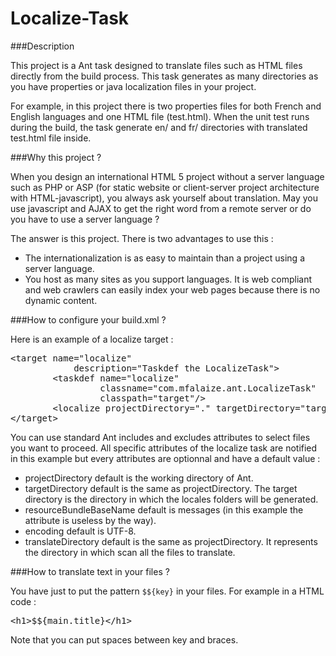 Localize-Task
=============

###Description

This project is a Ant task designed to translate files such as HTML files directly from the build process. This task generates as many directories as you have properties or java localization files in your project.

For example, in this project there is two properties files for both French and English languages and one HTML file (test.html). When the unit test runs during the build, the task generate en/ and fr/ directories with translated test.html file inside.

###Why this project ?

When you design an international HTML 5 project without a server language such as PHP or ASP (for static website or client-server project architecture with HTML-javascript), you always ask yourself about translation. May you use javascript and AJAX to get the right word from a remote server or do you have to use a server language ?

The answer is this project. There is two advantages to use this :
* The internationalization is as easy to maintain than a project using a server language.
* You host as many sites as you support languages. It is web compliant and web crawlers can easily index your web pages because there is no dynamic content.

###How to configure your build.xml ?

Here is an example of a localize target :
<pre>
&lt;target name="localize"
            description="Taskdef the LocalizeTask"&gt;
        &lt;taskdef name="localize"
                 classname="com.mfalaize.ant.LocalizeTask"
                 classpath="target"/&gt;
        &lt;localize projectDirectory="." targetDirectory="target" includes="**/*.html" resourceBundleBaseName="messages" encoding="UTF-8" translateDirectory="src/test/resources/"/&gt;
&lt;/target&gt;
</pre>
You can use standard Ant includes and excludes attributes to select files you want to proceed. All specific attributes of the localize task are notified in this example but every attributes are optionnal and have a default value :
* projectDirectory default is the working directory of Ant.
* targetDirectory default is the same as projectDirectory. The target directory is the directory in which the locales folders will be generated.
* resourceBundleBaseName default is messages (in this example the attribute is useless by the way).
* encoding default is UTF-8.
* translateDirectory default is the same as projectDirectory. It represents the directory in which scan all the files to translate.

###How to translate text in your files ?

You have just to put the pattern <code>$${key}</code> in your files. For example in a HTML code :
<pre>
&lt;h1&gt;$${main.title}&lt;/h1&gt;
</pre>
Note that you can put spaces between key and braces.